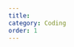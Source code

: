 ```yaml
---
title: 
category: Coding
order: 1
---
```


<div id="github"></div>
<script>  
getText('https://raw.githubusercontent.com/WheatBeer/posts/master/projects/gpgpu-sim.md');
</script>